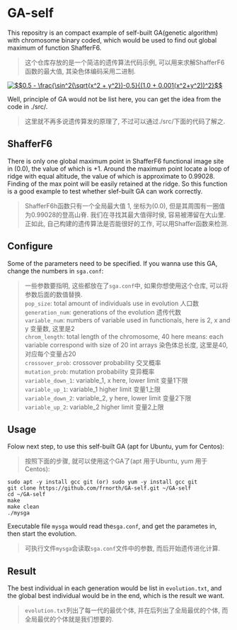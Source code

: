 # GA-self

This repositry is an compact example of self-built GA(genetic algorithm) with chromosome binary coded, which would be used to find out global maximum of function ShafferF6.  
> 这个仓库存放的是一个简洁的遗传算法代码示例, 可以用来求解ShafferF6函数的最大值, 其染色体编码采用二进制.  

<a href="https://www.codecogs.com/eqnedit.php?latex=$$0.5&space;-&space;\frac{\sin^2(\sqrt{x^2&space;&plus;&space;y^2})-0.5}{(1.0&space;&plus;&space;0.001(x^2&plus;y^2))^2}$$" target="_blank"><img src="https://latex.codecogs.com/gif.latex?$$0.5&space;-&space;\frac{\sin^2(\sqrt{x^2&space;&plus;&space;y^2})-0.5}{(1.0&space;&plus;&space;0.001(x^2&plus;y^2))^2}$$" title="$$0.5 - \frac{\sin^2(\sqrt{x^2 + y^2})-0.5}{(1.0 + 0.001(x^2+y^2))^2}$$" /></a>

Well, principle of GA would not be list here, you can get the idea from the code in ./src/.  
> 这里就不再多说遗传算发的原理了, 不过可以通过./src/下面的代码了解之.  

## ShafferF6
There is only one global maximum point in ShafferF6 functional image site in (0.0), the value of which is +1. Around the maximum point locate a loop of ridge with equal altitude, the value of which is approximate to 0.99028. Finding of the max point will be easily retained at the ridge. So this function is a good example to test whether slef-built GA can work correctly.  
> ShafferF6h函数只有一个全局最大值 1, 坐标为(0.0), 但是其周围有一圈值为0.99028的登高山脊. 我们在寻找其最大值得时侯, 容易被滞留在大山里. 正如此, 自己构建的遗传算法是否能很好的工作, 可以用Shaffer函数来检测.  

## Configure
Some of the parameters need to be specified. If you wanna use this GA, change the numbers in ```sga.conf```:  
> 一些参数要指明, 这些都放在了```sga.conf```中, 如果你想使用这个仓库, 可以将参数后面的数值替换.  
```pop_size```:			total amount of individuals use in evolution 人口数  
```generation_num```:	generations of the evolution 遗传代数  
```variable_num```:		numbers of variable used in functionals, here is 2, x and y 变量数, 这里是2  
```chrom_length```:		total length of the chromosome, 40 here means: each variable correspond with size of 20 int arrays 染色体总长度, 这里是40, 对应每个变量占20  
```crossover_prob```:	crossover probability 交叉概率  
```mutation_prob```:	mutation probability 变异概率  
```variable_down_1```:	variable\_1, x here, lower limit 变量1下限  
```variable_up_1```:	variable\_1 higher limit 变量1上限  
```variable_down_2```:	variable\_2, y here, lower limit 变量2下限  
```variable_up_2```:	variable\_2 higher limit 变量2上限  

## Usage
Folow next step, to use this self-built GA (apt for Ubuntu, yum for Centos):  
> 按照下面的步骤, 就可以使用这个GA了(apt 用于Ubuntu, yum 用于Centos):  
```
sudo apt -y install gcc git (or) sudo yum -y install gcc git
git clone https://github.com/frnorth/GA-self.git ~/GA-self
cd ~/GA-self
make
make clean
./mysga
```
Executable file ```mysga``` would read the```sga.conf```, and get the parametes in, then start the evolution.  
> 可执行文件```mysga```会读取```sga.conf```文件中的参数, 而后开始遗传进化计算.  

## Result
The best individual in each generation would be list in ```evolution.txt```, and the global best individual would be in the end, which is the result we want.  
> ```evolution.txt```列出了每一代的最优个体, 并在后列出了全局最优的个体, 而全局最优的个体就是我们想要的.  
